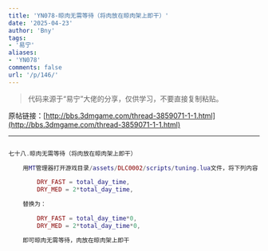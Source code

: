 ```yaml
---
title: 'YN078-晾肉无需等待（将肉放在晾肉架上即干）'
date: '2025-04-23'
author: 'Bny'
tags:
- '易宁'
aliases:
- 'YN078'
comments: false
url: '/p/146/'
---
```


> 代码来源于“易宁”大佬的分享，仅供学习，不要直接复制粘贴。

原帖链接：[http://bbs.3dmgame.com/thread-3859071-1-1.html](http://bbs.3dmgame.com/thread-3859071-1-1.html)

---

```lua  

七十八.晾肉无需等待（将肉放在晾肉架上即干）

	用MT管理器打开游戏目录/assets/DLC0002/scripts/tuning.lua文件，将下列内容：

		DRY_FAST = total_day_time,
		DRY_MED = 2*total_day_time,

	替换为：

		DRY_FAST = total_day_time*0,
		DRY_MED = 2*total_day_time*0,

	即可晾肉无需等待，肉放在晾肉架上即干

```  

